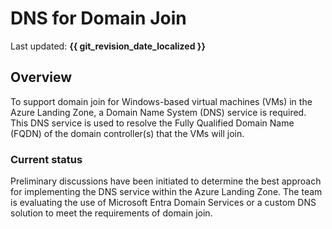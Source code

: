 # DNS for Domain Join

Last updated: **{{ git_revision_date_localized }}**

## Overview

To support domain join for Windows-based virtual machines (VMs) in the Azure Landing Zone, a Domain Name System (DNS) service is required. This DNS service is used to resolve the Fully Qualified Domain Name (FQDN) of the domain controller(s) that the VMs will join.

### Current status

Preliminary discussions have been initiated to determine the best approach for implementing the DNS service within the Azure Landing Zone. The team is evaluating the use of Microsoft Entra Domain Services or a custom DNS solution to meet the requirements of domain join.

